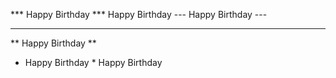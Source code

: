 *** Happy Birthday ***
Happy Birthday
--- Happy Birthday ---

---


** Happy Birthday **
* Happy Birthday *
Happy Birthday